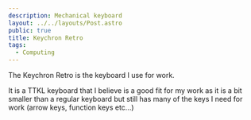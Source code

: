 ```yaml
---
description: Mechanical keyboard
layout: ../../layouts/Post.astro
public: true
title: Keychron Retro
tags:
  - Computing
---
```


The Keychron Retro is the keyboard I use for work. 


It is a TTKL keyboard that I believe is a good fit for my work as it is a bit smaller than a regular keyboard but still has many of the keys I need for work (arrow keys, function keys etc...)